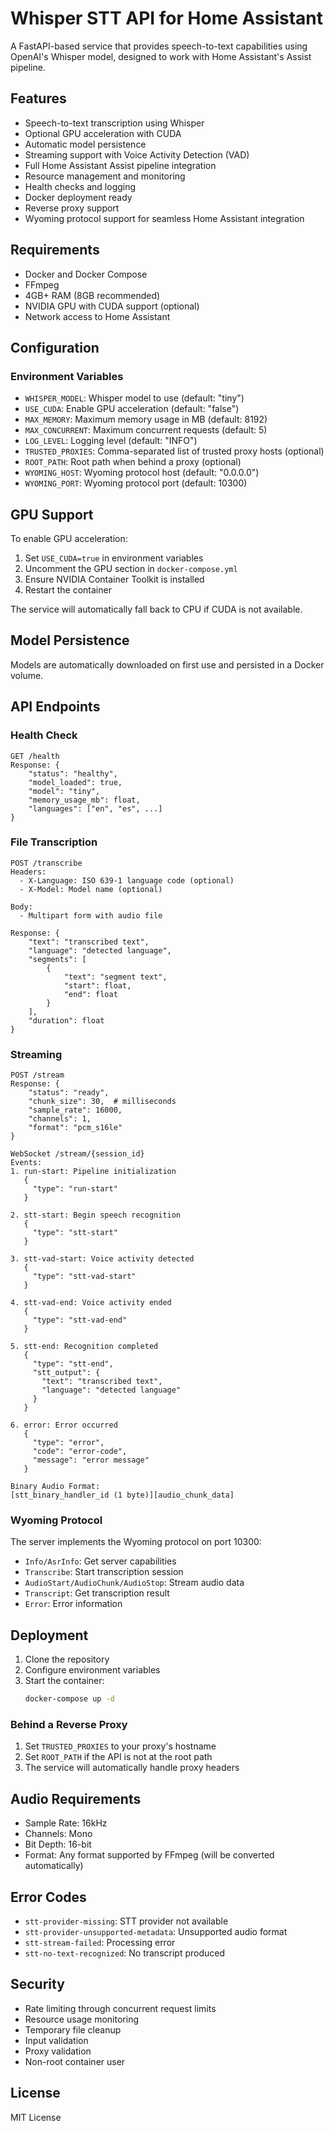 # Whisper STT API for Home Assistant

A FastAPI-based service that provides speech-to-text capabilities using OpenAI's Whisper model, designed to work with Home Assistant's Assist pipeline.

## Features

- Speech-to-text transcription using Whisper
- Optional GPU acceleration with CUDA
- Automatic model persistence
- Streaming support with Voice Activity Detection (VAD)
- Full Home Assistant Assist pipeline integration
- Resource management and monitoring
- Health checks and logging
- Docker deployment ready
- Reverse proxy support
- Wyoming protocol support for seamless Home Assistant integration

## Requirements

- Docker and Docker Compose
- FFmpeg
- 4GB+ RAM (8GB recommended)
- NVIDIA GPU with CUDA support (optional)
- Network access to Home Assistant

## Configuration

### Environment Variables

- `WHISPER_MODEL`: Whisper model to use (default: "tiny")
- `USE_CUDA`: Enable GPU acceleration (default: "false")
- `MAX_MEMORY`: Maximum memory usage in MB (default: 8192)
- `MAX_CONCURRENT`: Maximum concurrent requests (default: 5)
- `LOG_LEVEL`: Logging level (default: "INFO")
- `TRUSTED_PROXIES`: Comma-separated list of trusted proxy hosts (optional)
- `ROOT_PATH`: Root path when behind a proxy (optional)
- `WYOMING_HOST`: Wyoming protocol host (default: "0.0.0.0")
- `WYOMING_PORT`: Wyoming protocol port (default: 10300)

## GPU Support

To enable GPU acceleration:

1. Set `USE_CUDA=true` in environment variables
2. Uncomment the GPU section in `docker-compose.yml`
3. Ensure NVIDIA Container Toolkit is installed
4. Restart the container

The service will automatically fall back to CPU if CUDA is not available.

## Model Persistence

Models are automatically downloaded on first use and persisted in a Docker volume. 

## API Endpoints

### Health Check
```
GET /health
Response: {
    "status": "healthy",
    "model_loaded": true,
    "model": "tiny",
    "memory_usage_mb": float,
    "languages": ["en", "es", ...]
}
```

### File Transcription
```
POST /transcribe
Headers:
  - X-Language: ISO 639-1 language code (optional)
  - X-Model: Model name (optional)

Body: 
  - Multipart form with audio file

Response: {
    "text": "transcribed text",
    "language": "detected language",
    "segments": [
        {
            "text": "segment text",
            "start": float,
            "end": float
        }
    ],
    "duration": float
}
```

### Streaming
```
POST /stream
Response: {
    "status": "ready",
    "chunk_size": 30,  # milliseconds
    "sample_rate": 16000,
    "channels": 1,
    "format": "pcm_s16le"
}

WebSocket /stream/{session_id}
Events:
1. run-start: Pipeline initialization
   {
     "type": "run-start"
   }

2. stt-start: Begin speech recognition
   {
     "type": "stt-start"
   }

3. stt-vad-start: Voice activity detected
   {
     "type": "stt-vad-start"
   }

4. stt-vad-end: Voice activity ended
   {
     "type": "stt-vad-end"
   }

5. stt-end: Recognition completed
   {
     "type": "stt-end",
     "stt_output": {
       "text": "transcribed text",
       "language": "detected language"
     }
   }

6. error: Error occurred
   {
     "type": "error",
     "code": "error-code",
     "message": "error message"
   }

Binary Audio Format:
[stt_binary_handler_id (1 byte)][audio_chunk_data]
```

### Wyoming Protocol

The server implements the Wyoming protocol on port 10300:

- `Info/AsrInfo`: Get server capabilities
- `Transcribe`: Start transcription session
- `AudioStart/AudioChunk/AudioStop`: Stream audio data
- `Transcript`: Get transcription result
- `Error`: Error information

## Deployment

1. Clone the repository
2. Configure environment variables
3. Start the container:
   ```bash
   docker-compose up -d
   ```

### Behind a Reverse Proxy

1. Set `TRUSTED_PROXIES` to your proxy's hostname
2. Set `ROOT_PATH` if the API is not at the root path
3. The service will automatically handle proxy headers

## Audio Requirements

- Sample Rate: 16kHz
- Channels: Mono
- Bit Depth: 16-bit
- Format: Any format supported by FFmpeg (will be converted automatically)

## Error Codes

- `stt-provider-missing`: STT provider not available
- `stt-provider-unsupported-metadata`: Unsupported audio format
- `stt-stream-failed`: Processing error
- `stt-no-text-recognized`: No transcript produced

## Security

- Rate limiting through concurrent request limits
- Resource usage monitoring
- Temporary file cleanup
- Input validation
- Proxy validation
- Non-root container user

## License

MIT License

